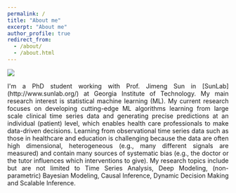 ```yaml
---
permalink: /
title: "About me"
excerpt: "About me"
author_profile: true
redirect_from: 
  - /about/
  - /about.html
---
```


  [![](https://img.youtube.com/vi/V6rmcAcMDmA/0.jpg)](https://www.youtube.com/watch?v=V6rmcAcMDmA "Click to play on Youtube.com")

<p style='text-align: justify;'>I'm a PhD student working with Prof. Jimeng Sun in [SunLab](http://www.sunlab.org/) at Georgia Institute of Technology. My main research interest is statistical machine learning (ML). My current research focuses on developing cutting-edge ML algorithms learning from large scale clinical time series data and generating precise predictions at an individual (patient) level, which enables health care professionals to make data-driven decisions. Learning from observational time series data such as those in healthcare and education is challenging because the data are often high dimensional, heterogeneous (e.g., many different signals are measured) and contain many sources of systematic bias (e.g., the doctor or the tutor influences which interventions to give). My research topics include but are not limited to Time Series Analysis, Deep Modeling, (non-parametric) Bayesian Modeling, Causal Inference, Dynamic Decision Making and Scalable Inference.
</p>


